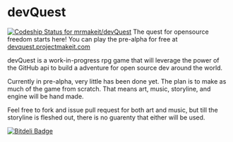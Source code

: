 devQuest
========

[ ![Codeship Status for mrmakeit/devQuest](https://www.codeship.io/projects/61a35cc0-642e-0131-f886-1ec0fa106aeb/status?branch=master)](https://www.codeship.io/projects/12432)
The quest for opensource freedom starts here!  You can play the pre-alpha for free at [devquest.projectmakeit.com](http://devquest.projectmakeit.com/)

devQuest is a work-in-progress rpg game that will leverage the power of the GitHub api to build a adventure for open source dev around the world.

Currently in pre-alpha, very little has been done yet.  The plan is to make as much of the game from scratch.  That means art, music, storyline, and engine will be hand made.

Feel free to fork and issue pull request for both art and music, but till the storyline is fleshed out, there is no guarenty that either will be used.


[![Bitdeli Badge](https://d2weczhvl823v0.cloudfront.net/mrmakeit/devquest/trend.png)](https://bitdeli.com/free "Bitdeli Badge")

